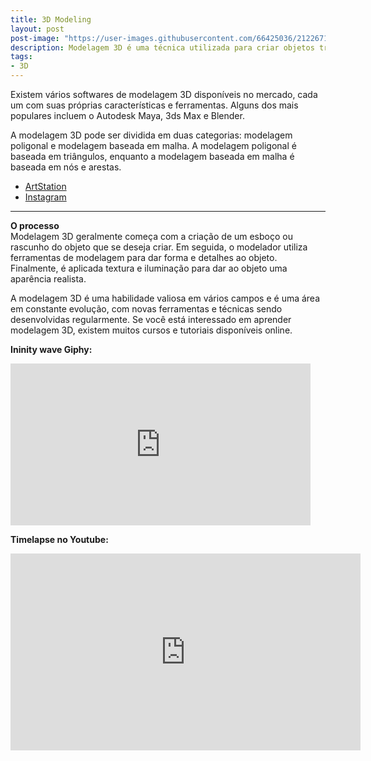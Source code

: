 ```yaml
---
title: 3D Modeling
layout: post
post-image: "https://user-images.githubusercontent.com/66425036/212267140-557e842a-eb20-45f9-9999-0ffd374b8ddc.png"
description: Modelagem 3D é uma técnica utilizada para criar objetos tridimensionais no computador. Ela é amplamente utilizada em diversas áreas, como jogos, animações, arquitetura, engenharia e design.
tags:
- 3D
---
```


Existem vários softwares de modelagem 3D disponíveis no mercado, cada um com suas próprias características e ferramentas. Alguns dos mais populares incluem o Autodesk Maya, 3ds Max e Blender.

A modelagem 3D pode ser dividida em duas categorias: modelagem poligonal e modelagem baseada em malha. A modelagem poligonal é baseada em triângulos, enquanto a modelagem baseada em malha é baseada em nós e arestas.
* [ArtStation](https://www.artstation.com/freitas_mauricio)
* [Instagram](https://www.instagram.com/bit_galaxy/)


---
<!--
# This is the h1 text
## This is the h2 text
### This is the h3 text
#### This is the h4 text
##### This is the h5 text
###### This is the h6 text

**Bold Text in the post will look like:**<br>
**This text is Bold**

**Italic Text in the post will look like:**<br>
*This text is Italic*

> Quotes on your post will look like this

`Codes on your post will look like this`

**Link in the post will look like:**<br>
[This is a link](#)

**Bullet list in the post will look like:**
* Item 1
* Item 2
* Item 3
* Item 4
* Item 5

**Number list in the post will look like:**
1. Item 1
2. Item 2
3. Item 3
4. Item 4
5. Item 5
-->

<!--!**Images in the post will look like:**<br>
[Test Image](https://user-images.githubusercontent.com/66425036/212267140-557e842a-eb20-45f9-9999-0ffd374b8ddc.png)-->

**O processo**<br>
Modelagem 3D geralmente começa com a criação de um esboço ou rascunho do objeto que se deseja criar. Em seguida, o modelador utiliza ferramentas de modelagem para dar forma e detalhes ao objeto. Finalmente, é aplicada textura e iluminação para dar ao objeto uma aparência realista.

A modelagem 3D é uma habilidade valiosa em vários campos e é uma área em constante evolução, com novas ferramentas e técnicas sendo desenvolvidas regularmente. Se você está interessado em aprender modelagem 3D, existem muitos cursos e tutoriais disponíveis online.

**Ininity wave Giphy:**<br>
<iframe src="https://giphy.com/embed/Qgc7iwbiGJlydljy83" width="480" height="259" frameBorder="0" class="giphy-embed" allowFullScreen></iframe><p><a ></a></p>

**Timelapse no Youtube:**<br>
<iframe width="560" height="315" src="https://www.youtube.com/embed/vqq7fjzXC2M" frameborder="0" allow="accelerometer; autoplay; encrypted-media; gyroscope; picture-in-picture" allowfullscreen></iframe>

